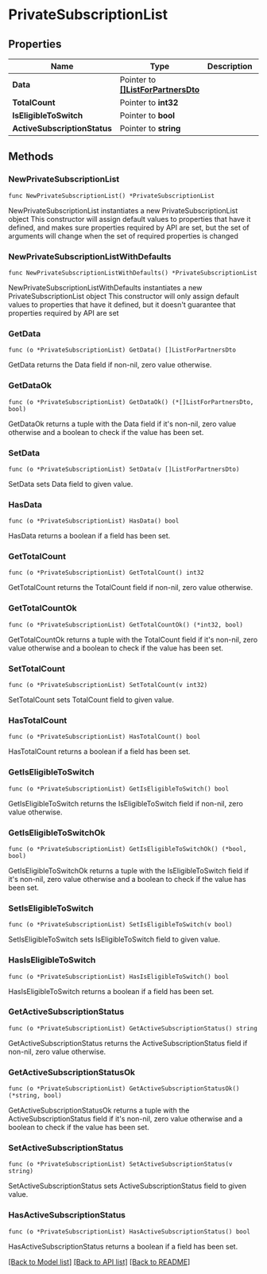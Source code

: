 # PrivateSubscriptionList

## Properties

Name | Type | Description | Notes
------------ | ------------- | ------------- | -------------
**Data** | Pointer to [**[]ListForPartnersDto**](ListForPartnersDto.md) |  | [optional] 
**TotalCount** | Pointer to **int32** |  | [optional] 
**IsEligibleToSwitch** | Pointer to **bool** |  | [optional] 
**ActiveSubscriptionStatus** | Pointer to **string** |  | [optional] 

## Methods

### NewPrivateSubscriptionList

`func NewPrivateSubscriptionList() *PrivateSubscriptionList`

NewPrivateSubscriptionList instantiates a new PrivateSubscriptionList object
This constructor will assign default values to properties that have it defined,
and makes sure properties required by API are set, but the set of arguments
will change when the set of required properties is changed

### NewPrivateSubscriptionListWithDefaults

`func NewPrivateSubscriptionListWithDefaults() *PrivateSubscriptionList`

NewPrivateSubscriptionListWithDefaults instantiates a new PrivateSubscriptionList object
This constructor will only assign default values to properties that have it defined,
but it doesn't guarantee that properties required by API are set

### GetData

`func (o *PrivateSubscriptionList) GetData() []ListForPartnersDto`

GetData returns the Data field if non-nil, zero value otherwise.

### GetDataOk

`func (o *PrivateSubscriptionList) GetDataOk() (*[]ListForPartnersDto, bool)`

GetDataOk returns a tuple with the Data field if it's non-nil, zero value otherwise
and a boolean to check if the value has been set.

### SetData

`func (o *PrivateSubscriptionList) SetData(v []ListForPartnersDto)`

SetData sets Data field to given value.

### HasData

`func (o *PrivateSubscriptionList) HasData() bool`

HasData returns a boolean if a field has been set.

### GetTotalCount

`func (o *PrivateSubscriptionList) GetTotalCount() int32`

GetTotalCount returns the TotalCount field if non-nil, zero value otherwise.

### GetTotalCountOk

`func (o *PrivateSubscriptionList) GetTotalCountOk() (*int32, bool)`

GetTotalCountOk returns a tuple with the TotalCount field if it's non-nil, zero value otherwise
and a boolean to check if the value has been set.

### SetTotalCount

`func (o *PrivateSubscriptionList) SetTotalCount(v int32)`

SetTotalCount sets TotalCount field to given value.

### HasTotalCount

`func (o *PrivateSubscriptionList) HasTotalCount() bool`

HasTotalCount returns a boolean if a field has been set.

### GetIsEligibleToSwitch

`func (o *PrivateSubscriptionList) GetIsEligibleToSwitch() bool`

GetIsEligibleToSwitch returns the IsEligibleToSwitch field if non-nil, zero value otherwise.

### GetIsEligibleToSwitchOk

`func (o *PrivateSubscriptionList) GetIsEligibleToSwitchOk() (*bool, bool)`

GetIsEligibleToSwitchOk returns a tuple with the IsEligibleToSwitch field if it's non-nil, zero value otherwise
and a boolean to check if the value has been set.

### SetIsEligibleToSwitch

`func (o *PrivateSubscriptionList) SetIsEligibleToSwitch(v bool)`

SetIsEligibleToSwitch sets IsEligibleToSwitch field to given value.

### HasIsEligibleToSwitch

`func (o *PrivateSubscriptionList) HasIsEligibleToSwitch() bool`

HasIsEligibleToSwitch returns a boolean if a field has been set.

### GetActiveSubscriptionStatus

`func (o *PrivateSubscriptionList) GetActiveSubscriptionStatus() string`

GetActiveSubscriptionStatus returns the ActiveSubscriptionStatus field if non-nil, zero value otherwise.

### GetActiveSubscriptionStatusOk

`func (o *PrivateSubscriptionList) GetActiveSubscriptionStatusOk() (*string, bool)`

GetActiveSubscriptionStatusOk returns a tuple with the ActiveSubscriptionStatus field if it's non-nil, zero value otherwise
and a boolean to check if the value has been set.

### SetActiveSubscriptionStatus

`func (o *PrivateSubscriptionList) SetActiveSubscriptionStatus(v string)`

SetActiveSubscriptionStatus sets ActiveSubscriptionStatus field to given value.

### HasActiveSubscriptionStatus

`func (o *PrivateSubscriptionList) HasActiveSubscriptionStatus() bool`

HasActiveSubscriptionStatus returns a boolean if a field has been set.


[[Back to Model list]](../README.md#documentation-for-models) [[Back to API list]](../README.md#documentation-for-api-endpoints) [[Back to README]](../README.md)


